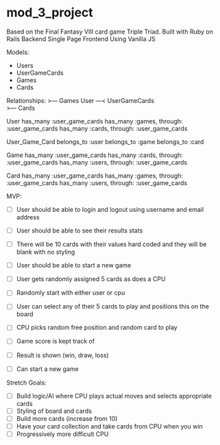 # mod_3_project

Based on the Final Fantasy VIII card game Triple Triad.
Built with Ruby on Rails Backend
Single Page Frontend Using Vanilla JS

Models:
- Users
- UserGameCards
- Games
- Cards


Relationships:
						>— Games 
User  —<  UserGameCards 				  
						>—  Cards 		

User
has_many :user_game_cards
has_many :games, through: :user_game_cards
has_many :cards, through: :user_game_cards


User_Game_Card
belongs_to :user
belongs_to :game
belongs_to :card


Game
has_many :user_game_cards
has_many :cards, through: :user_game_cards
has_many :users, through: :user_game_cards

Card
has_many :user_game_cards
has_many :games, through: :user_game_cards
has_many :users, through: :user_game_cards


MVP: 
- [ ] User should be able to login and logout using username and email address
- [ ] User should be able to see their results stats
- [ ] There will be 10 cards with their values hard coded and they will be blank with no styling
- [ ] User should be able to start a new game
- [ ] User gets randomly assigned 5 cards as does a CPU
- [ ] Randomly start with either user or cpu
- [ ] User can select any of their 5 cards to play and positions this on the board
- [ ] CPU picks random free position and random card to play
- [ ] Game score is kept track of
- [ ] Result is shown (win, draw, loss)
- [ ] Can start a new game


Stretch Goals:
- [ ] Build logic/AI where CPU plays actual moves and selects appropriate cards
- [ ] Styling of board and cards
- [ ] Build more cards (increase from 10)
- [ ] Have your card collection and take cards from CPU when you win
- [ ] Progressively more difficult CPU
